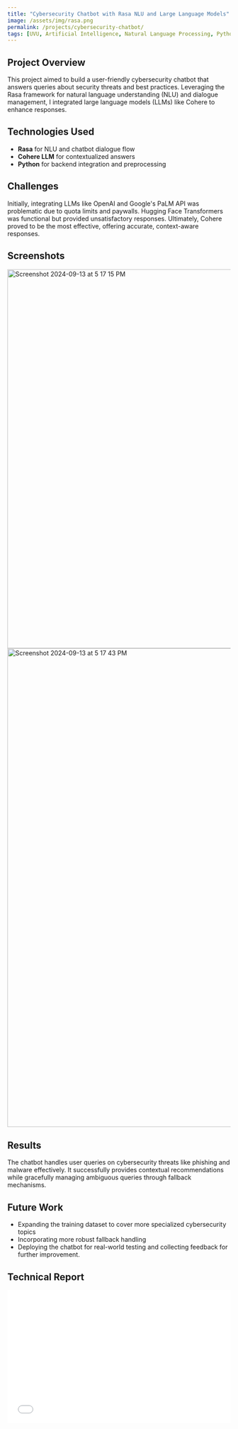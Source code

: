 ```yaml
---
title: "Cybersecurity Chatbot with Rasa NLU and Large Language Models"
image: /assets/img/rasa.png
permalink: /projects/cybersecurity-chatbot/
tags: [UVU, Artificial Intelligence, Natural Language Processing, Python]
---
```

## Project Overview
This project aimed to build a user-friendly cybersecurity chatbot that answers queries about security threats and best practices. Leveraging the Rasa framework for natural language understanding (NLU) and dialogue management, I integrated large language models (LLMs) like Cohere to enhance responses.

## Technologies Used
- **Rasa** for NLU and chatbot dialogue flow    
- **Cohere LLM** for contextualized answers    
- **Python** for backend integration and preprocessing    

## Challenges
Initially, integrating LLMs like OpenAI and Google's PaLM API was problematic due to quota limits and paywalls. Hugging Face Transformers was functional but provided unsatisfactory responses. Ultimately, Cohere proved to be the most effective, offering accurate, context-aware responses.

## Screenshots
<img width="855" alt="Screenshot 2024-09-13 at 5 17 15 PM" src="https://github.com/user-attachments/assets/7ee3cf44-6ef5-4799-9b05-716ae028a303">
<img width="1080" alt="Screenshot 2024-09-13 at 5 17 43 PM" src="https://github.com/user-attachments/assets/5a0cb046-336f-4407-9959-d94e9f30310c">

## Results
The chatbot handles user queries on cybersecurity threats like phishing and malware effectively. It successfully provides contextual recommendations while gracefully managing ambiguous queries through fallback mechanisms.

## Future Work
- Expanding the training dataset to cover more specialized cybersecurity topics
- Incorporating more robust fallback handling
- Deploying the chatbot for real-world testing and collecting feedback for further improvement.

## Technical Report
<embed src="/assets/pdf/cybersecurity_chatbot_tech_report.pdf" width="100%" height="300px">
